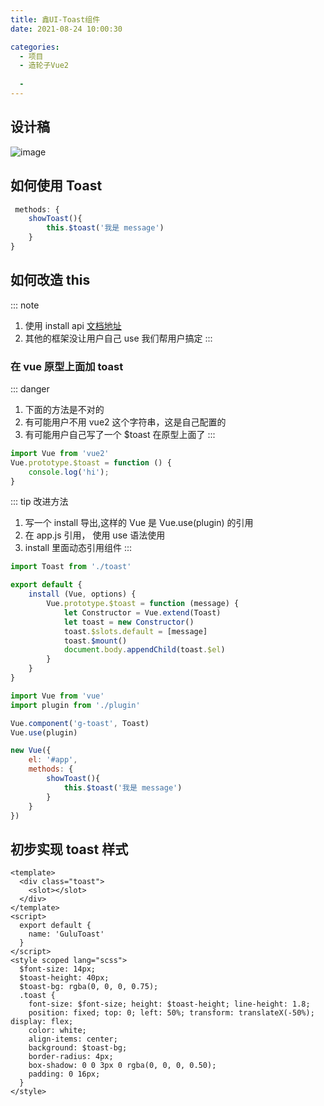 ```yaml
---
title: 鑫UI-Toast组件
date: 2021-08-24 10:00:30

categories:
  - 项目
  - 造轮子Vue2
 
  - 
---
```


## 设计稿
![image](https://cdn.jsdelivr.net/gh/botshen/cdn@master/20210813/image.6cvoidlb2y00.png)
## 如何使用 Toast
```js
 methods: {
    showToast(){
        this.$toast('我是 message')
    }
}
```
## 如何改造 this
::: note
1. 使用 install api [文档地址](https://cn.vuejs.org/v2/guide/plugins.html#%E5%BC%80%E5%8F%91%E6%8F%92%E4%BB%B6)
2. 其他的框架没让用户自己 use 我们帮用户搞定
:::
### 在 vue 原型上面加 toast
::: danger
1. 下面的方法是不对的
2. 有可能用户不用 vue2 这个字符串，这是自己配置的
3. 有可能用户自己写了一个 $toast 在原型上面了
:::
```js
import Vue from 'vue2'
Vue.prototype.$toast = function () {
    console.log('hi');
}
```
::: tip 改进方法
1. 写一个 install 导出,这样的 Vue 是 Vue.use(plugin) 的引用
2. 在 app.js 引用， 使用 use 语法使用
3. install 里面动态引用组件
:::
```js
import Toast from './toast'

export default {
    install (Vue, options) {
        Vue.prototype.$toast = function (message) {
            let Constructor = Vue.extend(Toast)
            let toast = new Constructor()
            toast.$slots.default = [message]
            toast.$mount()
            document.body.appendChild(toast.$el)
        }
    }
}

```
```js
import Vue from 'vue'
import plugin from './plugin'

Vue.component('g-toast', Toast)
Vue.use(plugin)

new Vue({
    el: '#app',
    methods: {
        showToast(){
            this.$toast('我是 message')
        }
    }
})
```
## 初步实现 toast 样式
```vue
<template>
  <div class="toast">
    <slot></slot>
  </div>
</template>
<script>
  export default {
    name: 'GuluToast'
  }
</script>
<style scoped lang="scss">
  $font-size: 14px;
  $toast-height: 40px;
  $toast-bg: rgba(0, 0, 0, 0.75);
  .toast {
    font-size: $font-size; height: $toast-height; line-height: 1.8;
    position: fixed; top: 0; left: 50%; transform: translateX(-50%); display: flex;
    color: white;
    align-items: center;
    background: $toast-bg;
    border-radius: 4px;
    box-shadow: 0 0 3px 0 rgba(0, 0, 0, 0.50);
    padding: 0 16px;
  }
</style>
```

